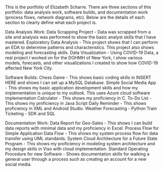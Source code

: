 This is the portfolio of Elizabeth Scharre.
There are three sections of this portfolio: data analysis work, software builds, and documentation work (process flows, network diagrams, etc). Below are the details of each section to clearly define what each project is.

Data Analysis Work:
      Data Scrapping Project - Data was scrapped from a site and analysis was performed to show the basic analyst skills that I have mastered. 
      Exploratory Data Analysis - This project shows that I can perform an EDA to determine patterns and characteristics. This project also shows modeling and forecasting skills.
      Data Visualization - Using COVID-19 Data, a real project I worked on for the DOHMH of New York, I show various models, forecasts, and other visualizations I created to show how                               COVID-19 affected New York City.

Software Builds:
      Chess Game - This shows basic coding skills in INSERT HERE and shows I can set up a MySQL Database.
      Simple Social Media App - This shows my basic application development skills and how my implementation is unique to my outlook. This uses Azure cloud software implementation
      Calculator - This shows my proficiency in C.
      To-Do List - This shows my proficiency in Java Script
      Daily Reminder - This shows proficiency in XML and Android Studio.
      Weather Forecasting - Python
      Train Ticketing - SDK and SQL

Documentation Work:
      Data Report for Geo-Sales - This shows I can build data reports with minimal data and my proficiency in Excel.
      Process Flow for Simple Application Data Flow - This shows my system process flow for data transfer using UML standards.
      System Cloud Architecture for a Future State Program - This shows my proficiency in modeling system architecture and my design skills in Viso with cloud implementation.
      Standard Operating Procedure for new Software - Shows documentation skills for walking a general user through a process such as creating an account for a new social media. 

      
